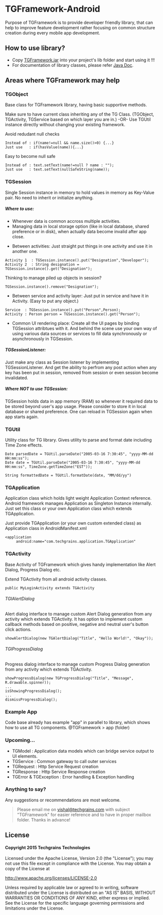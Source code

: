 # TGFramework-Android
Purpose of TGFramework is to provide developer friendly library, that can help to improve feature development rather focusing on common structure creation during every mobile app development. 

## How to use library?
- Copy [TGFramework.jar](Archives/Library-Jar/TGFramework.jar) into your project's lib folder and start using it !!!
- For documentation of library classes, please refer [Java Doc](Archives/Java-Doc).

## Areas where TGFramework may help

### TGObject
Base class for TGFramework library, having basic supportive methods.

Make sure to have current class inheriting any of the TG Class. (TGObject, TGActivity, TGService based on which layer you are in.) -OR- Use TGUtil instance directly without changing your existing framework.

Avoid redudant null checks
```
Instead of : if(name!=null && name.size()>0) {...}
Just use   : if(hasValue(name)){...}
```
Easy to become null safe
```
Instead of : text.setText(name!=null ? name : "");
Just use   : text.setText(nullSafeString(name));
```

### TGSession
Single Session instance in memory to hold values in memory as Key-Value pair. No need to inherit or initialize anything.

##### Where to use:
- Whenever data is common accross multiple activities.
- Managing data in local storage option (like in local database, shared preference or in disk), when actually data become invalid after app close.

* Between activities: 
Just straight put things in one activity and use it in another one.
```
Activity 1  : TGSession.instance().put("Designation","Developer");
Activity 2  : String designation = TGSession.instance().get("Designation");
```
Thinking to manage piled up objects in session?
```
TGSession.instance().remove("Designation");
```
* Between service and activity layer: 
Just put in service and have it in Activity. (Easy to put any object.)
```
Service  : TGSession.instance().put("Person",Person);
Activity : Person person = TGSession.instance().get("Person");
``` 

* Common UI rendering place:
Create all the UI pages by binding TGSession attribtues with it. And behind the scene use your own way of using various data sources or services to fill data synchronously or asynchronously in TGSession.

##### TGSessionListener:
Just make any class as Session listener by implementing TGSessionListener. And get the ability to perfrom any post action when any key has been put in session, removed from session or even session become invalidated.

##### Where NOT to use TGSession:
TGSession holds data in app memory (RAM) so whenever it required data to be stored beyond user's app usage. Please consider to store it in local database or shared preference. One can reload in TGSession again when app starts again.

### TGUtil
Utility class for TG library. Gives utility to parse and format date including Time Zone effects.

```
Date parsedDate = TGUtil.parseDate("2005-03-16 7:30:45", "yyyy-MM-dd HH:mm:ss");
Date date = TGUtil.parseDate("2005-03-16 7:30:45", "yyyy-MM-dd HH:mm:ss", TimeZone.getTimeZone("EST"));

String formattedDate = TGUtil.formatDate(date, "MM/dd/yy")
```

### TGApplication
Application class which holds light weight Application Context reference. Android framework manages Application as Singleton Instance internally. Just set this class or your own Application class which extends TGApplication.

Just provide TGApplication (or your own custom extended class) as Application class in AndroidManifest.xml
```
<application 
     android:name="com.techgrains.application.TGApplication"
```

### TGActivity
Base Activity of TGFramework which gives handy implementation like Alert Dialog, Progress Dialog etc.

Extend TGActivity from all android activity classes.
```
public MyLoginActivity extends TGActivity
```

###### TGIAlertDialog
Alert dialog interface to manage custom Alert Dialog generation from any activity which extends TGActivity. It has option to implement custom callback methods based on positive, negative and neutral user's button click actions.

```
showAlertDialog(new TGAlertDialog("Title", "Hello World!", "Okay"));
```

###### TGIProgressDialog
Progress dialog interface to manage custom Progress Dialog generation from any activity which extends TGActivity. 

```
showProgressDialog(new TGProgressDialog("Title", "Message", R.drawable.spinner));
...
isShowingProgressDialog();
...
dismissProgressDialog();
```

### Example App
Code base already has example "app" in parallel to library, which shows how to use all TG components.
@TGFramework > app (folder)

### Upcoming...
- TGModel : Application data models which can bridge service output to UI elements.
- TGService : Common gateway to call outer services
- TGRequest : Http Service Request creation
- TGResponse : Http Service Response creation
- TGError & TGException : Error handling & Exception handling

### Anything to say?
Any suggestions or recommendations are most welcome.
> Please email me on vishal@techgrains.com with subject "TGFramework" for easier reference and to have in proper mailbox folder. Thanks in advance!

## License
#### Copyright 2015 Techgrains Technologies

Licensed under the Apache License, Version 2.0 (the "License");
you may not use this file except in compliance with the License.
You may obtain a copy of the License at

http://www.apache.org/licenses/LICENSE-2.0

Unless required by applicable law or agreed to in writing, software
distributed under the License is distributed on an "AS IS" BASIS,
WITHOUT WARRANTIES OR CONDITIONS OF ANY KIND, either express or implied.
See the License for the specific language governing permissions and
limitations under the License.
